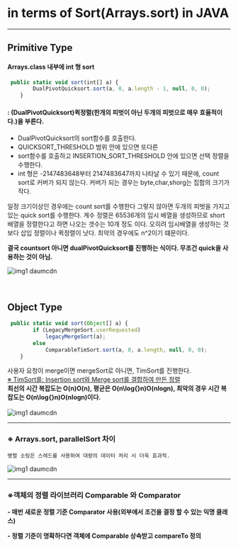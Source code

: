 # in terms of Sort(Arrays.sort) in JAVA
-- --

## Primitive Type

#### Arrays.class 내부에 int 형 sort

```javascript
 public static void sort(int[] a) {
        DualPivotQuicksort.sort(a, 0, a.length - 1, null, 0, 0);
    }
```

#### :  (DualPivotQuicksort)퀵정렬(한개의 피벗이 아닌 두개의 피벗으로 매우 효율적이다.)을 부른다.

- DualPivotQuicksort의 sort함수를 호출한다.
 - QUICKSORT_THRESHOLD 범위 안에 있으면 또다른
- sort함수를 호출하고 INSERTION_SORT_THRESHOLD 안에 있으면 선택 정렬을 수행한다.
- int 형은 -2147483648부터 2147483647까지 나타날 수 있기 때문에, count sort로 커버가 되지 않는다. 커버가 되는 경우는 byte,char,shorg는 집합의 크기가 작다.


일정 크기이상인 경우에는 count sort를 수행한다 그렇지 않아면 두개의 피벗을 가지고 있는 quick sort를 수행한다.
계수 정렬은 65536개의 임시 배열을 생성하므로 short 배열을 정렬한다고 하면 나오는 갯수는 10개 정도 이다.
오히려 임시배열을 생성하는 것 보다 삽입 정렬이나 퀵정렬이 낫다. 최악의 경우에도 n^2이기 떄문이다.

**결국 countsort 아니면 dualPivotQuicksort를 진행하는 식이다. 무조건 quick을 사용하는 것이 아님.**

![img1 daumcdn](https://user-images.githubusercontent.com/67587446/112624564-1d5cc600-8e71-11eb-86c9-c0dd4e464c60.png)

<br>



## Object Type

```javascript
 public static void sort(Object[] a) {
        if (LegacyMergeSort.userRequested)
            legacyMergeSort(a);
        else
            ComparableTimSort.sort(a, 0, a.length, null, 0, 0);
    }
```
사용자 요청이 merge이면 mergeSort로 아니면, TimSort를 진행한다.<br>
<u>※  TimSort를: Insertion sort와 Merge sort를 결합하여 만든 정렬 </u><br>
**최선의 시간 복잡도는 O(n)O(n), 평균은 O(n\log{}n)O(nlogn), 최악의 경우 시간 복잡도는 O(n\log{}n)O(nlogn)이다.**
<br>
<br>
![img1 daumcdn](https://user-images.githubusercontent.com/67587446/112629689-f655c280-8e77-11eb-94db-8e83948dc754.png)



***

### ※ Arrays.sort, parallelSort 차이
    병렬 소팅은 스레드를 사용하여 대량의 데이터 처리 시 더욱 효과적.

![img1 daumcdn](https://user-images.githubusercontent.com/67587446/112612400-37db7300-8e62-11eb-97a3-8d16ca3a9de0.jpg)

***
### ※객체의 정렬 라이브러리 Comparable<T> 와 Comparator<T>

**- 매번 새로운 정렬 기준 Comparator<T> 사용(외부에서 조건을 결정 할 수 있는 익명 클래스)**

**- 정렬 기준이 명확하다면 객체에 Comparable<T> 상속받고 compareTo 정의**



